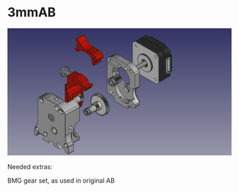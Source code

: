 # 3mmAB

![Alt text](image.png?raw=true "Title")

Needed extras:  

BMG gear set, as used in original AB
